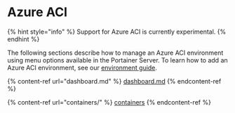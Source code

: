 # Azure ACI

{% hint style="info" %}
Support for Azure ACI is currently experimental.
{% endhint %}

The following sections describe how to manage an Azure ACI environment using menu options available in the Portainer Server. To learn how to add an Azure ACI environment, see our [environment guide](broken-reference).

{% content-ref url="dashboard.md" %}
[dashboard.md](dashboard.md)
{% endcontent-ref %}

{% content-ref url="containers/" %}
[containers](containers/)
{% endcontent-ref %}


